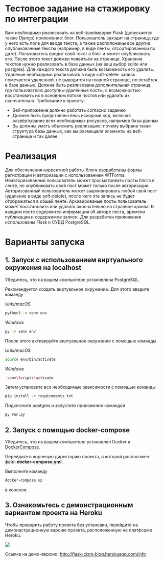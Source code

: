 # Тестовое задание на стажировку по интеграции
Вам необходимо реализовать на веб-фреймворке Flask (допускается также Django) приложение: блог.
Пользователь заходит на страницу, где у него есть поле для ввода текста, а также расположены все другие опубликованные тексты (например, в виде ленты, отсортированной по дате).
Пользователь вводит свой текст в блог и может опубликовать его. После этого текст должен появиться на странице.
Хранение текстов нужно реализовать в базе данных (на ваш выбор sqlite или postgres).
Для каждого текста должна быть возможность его удалить. Удаление необходимо реализовать в виде soft-delete: запись помечается удаленной, не выводится на главной странице, но остаётся в базе данных.
Должна быть реализована дополнительная страница, где пользователю доступны удалённые посты, с возможностью восстановить их в основном потоке постов или удалить их окончательно.
Требование к проекту: 
-	Веб-приложение должно работать согласно заданию
-	Должен быть представлен весь исходный код, включая развёртывание всех необходимых ресурсов, например базы данных
-	Вы должны уметь объяснить реализацию: почему выбрана такая структура базы данных, как вы размещали элементы на веб-странице и так далее

# Реализация
Для обеспечения корректной работы блога разработаны формы регистрации и авторизации с использованием WTForms. Неавторизованный пользователь может просматривать посты блога в ленте, но опубликовать свой пост может только после авторизации. Авторизованный пользователь может заархивировать любой свой пост (удаление в виде soft-delete), после чего эта запись не будет отображаться в общей ленте. Архивированые посты пользователь может восстановить или удалить окончательно на странице архива. В каждом посте содержится информация об авторе поста, времени публикации и содержимое записи. Для разработки приложения использованы Flask и СУБД PostgreSQL.

# Варианты запуска
## 1. Запуск с использованием виртуального окружения на localhost
Убедитесь, что на вашем компьютере установлена PostgreSQL.

Рекомендуется создать виртуальное окружение. Для этого введите команду

_Unix/macOS_
```bash
python3 -m venv env
```
_Windows_
```bash
py -m venv env
```
После этого активируйте виртуальное окружение с помощью команды

_Unix/macOS_
```bash
source env/bin/activate
```
_Windows_
```bash
.\env\Scripts\activate
```

Затем установите все необходимые зависимости с помощью команды
```bash
pip install -r requirements.txt
```
Подключите postgres и запустите приложение командой
```bash
py run.py
```

## 2. Запуск с помощью docker-compose
Убедитесь, что на вашем компьютере установлен Docker и [DockerCompose](https://docs.docker.com/compose/install/). 

Перейдите в корневую директорию проекта, в которой расположен файл **docker-compose.yml**.

Выполните команду 
```bash
docker-compose up
```
в консоли.

## 3. Ознакомьтесь с демонстрационным вариантом проекта на Heroku

Чтобы проверить работу проекта без установки, перейдите на демонастрационную версию проекта, расположенную на платформе Heroku.

<a href="http://flask-cism-blog.herokuapp.com/info"><img src="http://telegra.ph/file/862175abdedd9896f3ba9.png"></a>

Ссылка на демо-версию: http://flask-cism-blog.herokuapp.com/info
